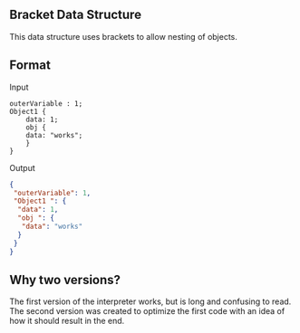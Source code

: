 ## Bracket Data Structure
This data structure uses brackets to allow nesting of objects.

## Format
Input
```
outerVariable : 1;
Object1 {
	data: 1;
	obj {
	data: "works";
	}
}
```
Output
```JSON
{
 "outerVariable": 1,
 "Object1 ": {
  "data": 1,
  "obj ": {
   "data": "works"
  }
 }
}
```

## Why two versions?
The first version of the interpreter works, but is long and confusing to read. The second version was created to optimize the first code with an idea of how it should result in the end.
